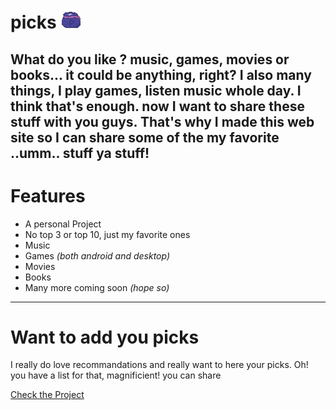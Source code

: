  # picks ![Logo](./docs/assets/images/logo.png)
What do you like ? music, games, movies or books... it could be anything, right? I also many things, I play games, listen music whole day. I think that's enough. now I want to share these stuff with you guys. That's why I made this web site so I can share some of the my favorite ..umm.. stuff ya stuff!
---
# Features
- A personal Project
- No top 3 or top 10, just my favorite ones
- Music
- Games _(both android and desktop)_
- Movies
- Books
- Many more coming soon _(hope so)_
---
# Want to add you picks
I really do love recommandations and really want to here your picks. Oh! you have a list for that, magnificient!
you can share   

[Check the Project][div]

[div]: https://anujbalak.github.io/picks/